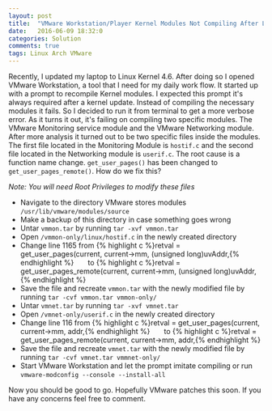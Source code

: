 ```yaml
---
layout: post
title:  "VMware Workstation/Player Kernel Modules Not Compiling After Linux Kernel 4.6"
date:   2016-06-09 18:32:0
categories: Solution
comments: true
tags: Linux Arch VMware
---
```

Recently, I updated my laptop to Linux Kernel 4.6. After doing so I opened VMware Workstation, a tool that I need for my daily work flow. It started up with a prompt to recompile Kernel modules. I expected this prompt it's always required after a kernel update. Instead of compiling the necessary modules it fails. So I decided to run it from terminal to get a more verbose error. As it turns it out, it's failing on compiling two specific modules. The VMware Monitoring service module and the VMware Networking module. After more analysis it turned out to be two specific files inside the modules. The first file located in the Monitoring Module is ```hostif.c``` and the second file located in the Networking module is ```userif.c```. The root cause is a function name change. ```get_user_pages()``` has been changed to ```get_user_pages_remote()```. How do we fix this?
<!--more-->

_Note: You will need Root Privileges to modify these files_

* Navigate to the directory VMware stores modules ```/usr/lib/vmware/modules/source```
* Make a backup of this directory in case something goes wrong
* Untar ```vmmon.tar``` by running ```tar -xvf vmmon.tar```
* Open ```/vmmon-only/linux/hostif.c``` in the newly created directory
* Change line 1165 from {% highlight c %}retval = get_user_pages(current, current->mm, (unsigned long)uvAddr,{% endhighlight %} &nbsp;&nbsp;&nbsp;&nbsp;&nbsp;&nbsp;to {% highlight c %}retval = get_user_pages_remote(current, current->mm, (unsigned long)uvAddr,{% endhighlight %}
* Save the file and recreate ```vmmon.tar``` with the newly modified file by running ```tar -cvf vmmon.tar vmmon-only/```
* Untar ```vmnet.tar``` by running ```tar -xvf vmnet.tar```
* Open ```/vmnet-only/userif.c``` in the newly created directory
* Change line 116 from {% highlight c %}retval = get_user_pages(current, current->mm, addr,{% endhighlight %} &nbsp;&nbsp;&nbsp;&nbsp;&nbsp;&nbsp;to {% highlight c %}retval = get_user_pages_remote(current, current->mm, addr,{% endhighlight %}
* Save the file and recreate ```vmnet.tar``` with the newly modified file by running ```tar -cvf vmnet.tar vmmnet-only/```
* Start VMware Workstation and let the prompt imitate compiling or run ```vmware-modconfig --console --install-all```

Now you should be good to go. Hopefully VMware patches this soon. If you have any concerns feel free to comment.
